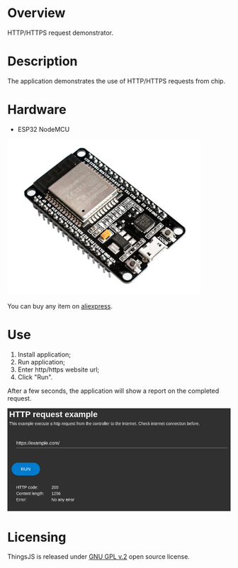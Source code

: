 # Overview
HTTP/HTTPS request demonstrator.

# Description

The application demonstrates the use of HTTP/HTTPS requests from chip.  

# Hardware
* ESP32 NodeMCU
 
![NodeMCU ESP32](../images/esp32devboard.png)

You can buy any item on [aliexpress](https://aliexpress.ru/wholesale?catId=0&initiative_id=SB_20200922095325&SearchText=ESP32+Nodemcu).

# Use
1. Install application;
2. Run application;
3. Enter http/https website url;
3. Click "Run".

After a few seconds, the application will show a report on the completed request. 

![HTTP application](../images/http_app.png)
 

# Licensing
ThingsJS is released under
[GNU GPL v.2](http://www.gnu.org/licenses/old-licenses/gpl-2.0.html)
open source license.
